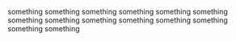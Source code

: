 something something
something something
something something
something something
something something
something something
something something
